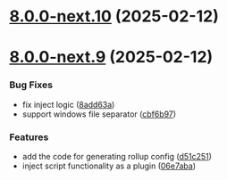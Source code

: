 # [8.0.0-next.10](https://github.com/webdriverio-community/wdio-electron-service/compare/v8.0.0-next.9...v8.0.0-next.10) (2025-02-12)

# [8.0.0-next.9](https://github.com/webdriverio-community/wdio-electron-service/compare/v8.0.0-next.8...v8.0.0-next.9) (2025-02-12)

### Bug Fixes

- fix inject logic ([8add63a](https://github.com/webdriverio-community/wdio-electron-service/commit/8add63a71f0485eedba7ce97b696a2440a8288b0))
- support windows file separator ([cbf6b97](https://github.com/webdriverio-community/wdio-electron-service/commit/cbf6b9744668bb138d448b63aa3be22205b69bf8))

### Features

- add the code for generating rollup config ([d51c251](https://github.com/webdriverio-community/wdio-electron-service/commit/d51c251e3a0da74ab786744458a176b65c313b16))
- inject script functionality as a plugin ([06e7aba](https://github.com/webdriverio-community/wdio-electron-service/commit/06e7aba9bbc95e7c6804fc34be5a13aba7c37fa1))
